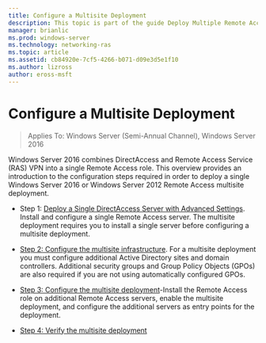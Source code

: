 ```yaml
---
title: Configure a Multisite Deployment
description: This topic is part of the guide Deploy Multiple Remote Access Servers in a Multisite Deployment in Windows Server 2016.
manager: brianlic
ms.prod: windows-server
ms.technology: networking-ras
ms.topic: article
ms.assetid: cb84920e-7cf5-4266-b071-d09e3d5e1f10
ms.author: lizross
author: eross-msft
---
```

# Configure a Multisite Deployment

>Applies To: Windows Server (Semi-Annual Channel), Windows Server 2016

 Windows Server 2016 combines DirectAccess and Remote Access Service (RAS) VPN into a single Remote Access role. This overview provides an introduction to the configuration steps required in order to deploy a single Windows Server 2016 or Windows Server 2012 Remote Access multisite deployment.  
  
-   Step 1: [Deploy a Single DirectAccess Server with Advanced Settings](../../../directaccess/single-server-advanced/deploy-a-single-directaccess-server-with-advanced-settings.md). Install and configure a single Remote Access server. The multisite deployment requires you to install a single server before configuring a multisite deployment.  
  
-   [Step 2: Configure the multisite infrastructure](Step-2-Configure-the-Multisite-Infrastructure.md). For a multisite deployment you must configure additional Active Directory sites and domain controllers. Additional security groups and Group Policy Objects (GPOs) are also required if you are not using automatically configured GPOs.  
  
-   [Step 3: Configure the multisite deployment](Step-3-Configure-the-Multisite-Deployment.md)-Install the Remote Access role on additional Remote Access servers, enable the multisite deployment, and configure the additional servers as entry points for the deployment.  
  
-   [Step 4: Verify the multisite deployment](Step-4-Verify-the-Multisite-Deployment.md) 
  
